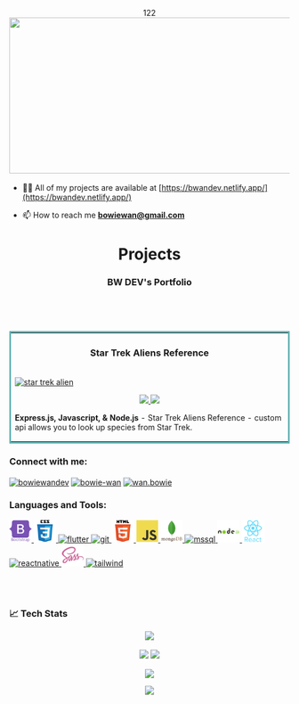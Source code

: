 <p align = "center"> 122
<img src="https://user-images.githubusercontent.com/20957913/168485184-b7b9dfd4-03b0-423e-9a54-4c2840cd4f43.gif" width="700" height="280">
  </p>

- 👨‍💻 All of my projects are available at [https://bwandev.netlify.app/](https://bwandev.netlify.app/)

- 📫 How to reach me **bowiewan@gmail.com**

<h1 align="center">Projects</h1>
<table bordercolor="#66b2b2">
  
  <tr>
    <td width="50%" valign="top">
      <h3 align="center">Star Trek Aliens Reference</h3>
        <br />
        <a target="_blank" href="https://startrek-aliens-bwdev.netlify.app/">
            <img src="https://media.giphy.com/media/aMmJ48fUCaVCix7R4D/giphy.gif" width="100%" alt="star trek alien"/>
        </a>
        <br />
        <p align="center">
  <a href="https://github.com/sstrunks52005/Star-Trek-Aliens-App.git" target="_blank">
    <img src="https://img.shields.io/static/v1?label=|&message=REPO&color=23555f&style=plastic&logo=github&logo-color=white"/>
  </a>  
  <a href="https://startrek-aliens-bwdev.netlify.app/" target="_blank">
    <img src="https://img.shields.io/static/v1?label=|&message=WEBSITE&color=cdf998&style=plastic&logo=wordpress&logo-color=white"/>
  </a>
      </p>
        <p><strong>Express.js, Javascript, & Node.js</strong> - Star Trek Aliens Reference - custom api allows you to look up species from Star Trek.</p>
    </td>
    
 <!--
    <td width="50%" valign="top">
      <h3 align="center">Cinciao.vn: Platform As A Service</h3>
        <br />
        <a target="_blank" href="https://cinciao.vn/">
          <img src="images/hiluan-cinciao-com.gif" width="100%" alt="Cinciao.vn: Platform As A Service"/>
        </a>
        <br />
        <p align="center">
  <a href="#" target="_blank">
    <img src="https://img.shields.io/static/v1?label=|&message=REPO&color=23555f&style=plastic&logo=github&logo-color=white"/>
  </a>
  <a href="https://cinciao.vn" target="_blank">
    <img src="https://img.shields.io/static/v1?label=|&message=WEBSITE&color=cdf998&style=plastic&logo=wordpress&logo-color=white"/>
  </a>
      </p>
        <p><strong>Shopify, HTML5, CSS3, & Javascript</strong> - Cinciao allows Vietnamese celebrities to send personalized video messages to their fans and to FaceTime directly with them, anytime and anywhere.</p>
    </td>
-->
  </tr>


  <tr >
      <h3 align="center">BW DEV's Portfolio</h3>
      <br />
        <p align="center">
        <a target="_blank" href="https://bwandev.netlify.app/">
<!--          <img src="images/hiluan-homepage-800.gif" width="100%" alt="BW DEV's Portfolio"/> -->
        </a>
      </p>
      <br />
<!--        <p align="center">
  <a href="https://github.com/hiluan/hiluan-frontend" target="_blank">
    <img src="https://img.shields.io/static/v1?label=|&message=REPO&color=23555f&style=plastic&logo=github&logo-color=white"/>
  </a>
  <a href="https://hiluan.dev" target="_blank">
    <img src="https://img.shields.io/static/v1?label=|&message=WEBSITE&color=cdf998&style=plastic&logo=wordpress&logo-color=white"/>
  </a>
      </p>
        <p><strong>React.js, Redux, Sass, Javascript, Node.js, & Express.js</strong> - Portfolio Site including links to my projects and ways to get in contact with          me.</p>
-->
  </tr>

</table>



<h3 align="left">Connect with me:</h3>
<p align="left">
<a href="https://twitter.com/bowiewandev" target="blank"><img align="center" src="https://raw.githubusercontent.com/rahuldkjain/github-profile-readme-generator/master/src/images/icons/Social/twitter.svg" alt="bowiewandev" height="30" width="40" /></a>
<a href="https://linkedin.com/in/bowie-wan" target="blank"><img align="center" src="https://raw.githubusercontent.com/rahuldkjain/github-profile-readme-generator/master/src/images/icons/Social/linked-in-alt.svg" alt="bowie-wan" height="30" width="40" /></a>
<a href="https://instagram.com/wan.bowie" target="blank"><img align="center" src="https://raw.githubusercontent.com/rahuldkjain/github-profile-readme-generator/master/src/images/icons/Social/instagram.svg" alt="wan.bowie" height="30" width="40" /></a>
</p>

<h3 align="left">Languages and Tools:</h3>
<p align="left"> <a href="https://getbootstrap.com" target="_blank" rel="noreferrer"> <img src="https://raw.githubusercontent.com/devicons/devicon/master/icons/bootstrap/bootstrap-plain-wordmark.svg" alt="bootstrap" width="40" height="40"/> </a> <a href="https://www.w3schools.com/css/" target="_blank" rel="noreferrer"> <img src="https://raw.githubusercontent.com/devicons/devicon/master/icons/css3/css3-original-wordmark.svg" alt="css3" width="40" height="40"/> </a> <a href="https://flutter.dev" target="_blank" rel="noreferrer"> <img src="https://www.vectorlogo.zone/logos/flutterio/flutterio-icon.svg" alt="flutter" width="40" height="40"/> </a> <a href="https://git-scm.com/" target="_blank" rel="noreferrer"> <img src="https://www.vectorlogo.zone/logos/git-scm/git-scm-icon.svg" alt="git" width="40" height="40"/> </a> <a href="https://www.w3.org/html/" target="_blank" rel="noreferrer"> <img src="https://raw.githubusercontent.com/devicons/devicon/master/icons/html5/html5-original-wordmark.svg" alt="html5" width="40" height="40"/> </a> <a href="https://developer.mozilla.org/en-US/docs/Web/JavaScript" target="_blank" rel="noreferrer"> <img src="https://raw.githubusercontent.com/devicons/devicon/master/icons/javascript/javascript-original.svg" alt="javascript" width="40" height="40"/> </a> <a href="https://www.mongodb.com/" target="_blank" rel="noreferrer"> <img src="https://raw.githubusercontent.com/devicons/devicon/master/icons/mongodb/mongodb-original-wordmark.svg" alt="mongodb" width="40" height="40"/> </a> <a href="https://www.microsoft.com/en-us/sql-server" target="_blank" rel="noreferrer"> <img src="https://www.svgrepo.com/show/303229/microsoft-sql-server-logo.svg" alt="mssql" width="40" height="40"/> </a> <a href="https://nodejs.org" target="_blank" rel="noreferrer"> <img src="https://raw.githubusercontent.com/devicons/devicon/master/icons/nodejs/nodejs-original-wordmark.svg" alt="nodejs" width="40" height="40"/> </a> <a href="https://reactjs.org/" target="_blank" rel="noreferrer"> <img src="https://raw.githubusercontent.com/devicons/devicon/master/icons/react/react-original-wordmark.svg" alt="react" width="40" height="40"/> </a> <a href="https://reactnative.dev/" target="_blank" rel="noreferrer"> <img src="https://reactnative.dev/img/header_logo.svg" alt="reactnative" width="40" height="40"/> </a> <a href="https://sass-lang.com" target="_blank" rel="noreferrer"> <img src="https://raw.githubusercontent.com/devicons/devicon/master/icons/sass/sass-original.svg" alt="sass" width="40" height="40"/> </a> <a href="https://tailwindcss.com/" target="_blank" rel="noreferrer"> <img src="https://www.vectorlogo.zone/logos/tailwindcss/tailwindcss-icon.svg" alt="tailwind" width="40" height="40"/> </a> </p>


<br /><br />
### 📈 Tech Stats

<p align="center">
  <img height="225em" src="https://activity-graph.herokuapp.com/graph?username=sstrunks52005&theme=github"/>
</p>
<p align="center">
  <img height="180em" src="https://github-readme-stats.vercel.app/api?username=sstrunks52005&show_icons=true&theme=react&include_all_commits=true&count_private=true"/>
  <img height="180em" src="https://github-readme-stats.vercel.app/api/top-langs/?username=sstrunks52005&theme=react"/>
</p>

<p align="center"><img align="center" src="https://github-readme-streak-stats.herokuapp.com/?user=sstrunks52005&theme=react&date_format=M%20j%5B%2C%20Y%5D"  /></p>


<p align="center">
  <a href="https://www.codewars.com/users/BW%20DEV/"><img src="https://www.codewars.com/users/BW%20DEV/badges/large"></a>
</p>


